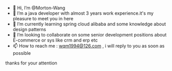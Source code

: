 - 👋 Hi, I’m @Morton-Wang
- 👀 I’m a java developer with almost 3 years work experience.it's my pleasure to meet you in here
- 🌱 I’m currently learning spring cloud alibaba and some knowledge about design patterns
- 💞️ I’m looking to collaborate on some senior development positions about E-commerce or sys like crm and erp etc
- 📫 How to reach me : wqm1994@126.com , i will reply to you as soon as possible 

thanks for your attention

<!---
Morton-Wang/Morton-Wang is a ✨ special ✨ repository because its `README.md` (this file) appears on your GitHub profile.
You can click the Preview link to take a look at your changes.
--->
